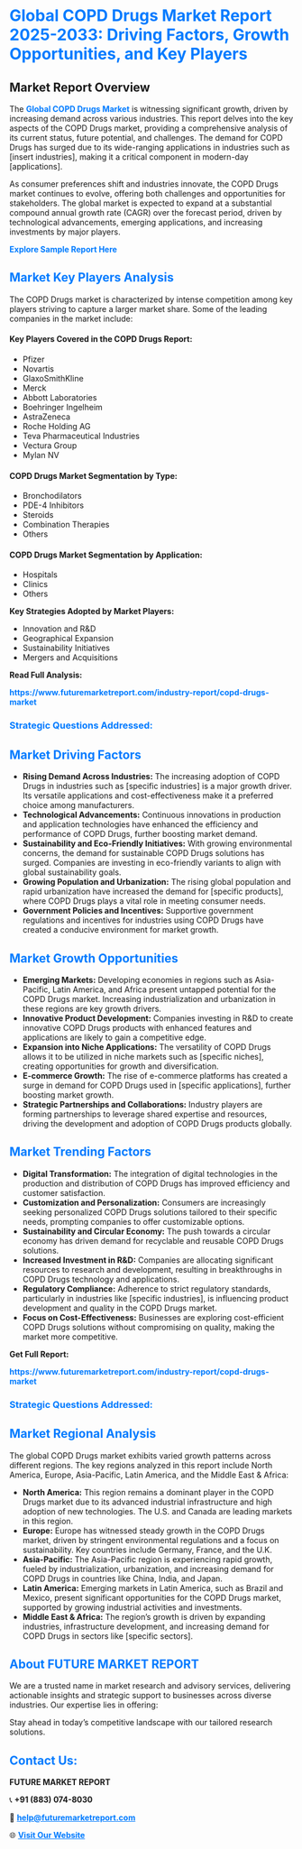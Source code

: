 <h1 style="color: #007BFF;">Global COPD Drugs Market Report 2025-2033: Driving Factors, Growth Opportunities, and Key Players</h1>

<section id="overview">
<h2>Market Report Overview</h2>
<p>The <a href="https://www.futuremarketreport.com/industry-report/copd-drugs-market" style="color: #007BFF; text-decoration: none;"><strong>Global COPD Drugs Market</strong></a> is witnessing significant growth, driven by increasing demand across various industries. This report delves into the key aspects of the COPD Drugs market, providing a comprehensive analysis of its current status, future potential, and challenges. The demand for COPD Drugs has surged due to its wide-ranging applications in industries such as [insert industries], making it a critical component in modern-day [applications].</p>
<p>As consumer preferences shift and industries innovate, the COPD Drugs market continues to evolve, offering both challenges and opportunities for stakeholders. The global market is expected to expand at a substantial compound annual growth rate (CAGR) over the forecast period, driven by technological advancements, emerging applications, and increasing investments by major players.</p>
</section>

<section id="overview">
<p><a href="https://www.futuremarketreport.com/request-sample/reportId=51229" style="color: #007BFF; text-decoration: none;"><strong>Explore Sample Report Here</strong></a></p>
</section>

<section id="key-players">
<h2 style="color: #007BFF;">Market Key Players Analysis</h2>
<p>The COPD Drugs market is characterized by intense competition among key players striving to capture a larger market share. Some of the leading companies in the market include:</p>
<h4>Key Players Covered in the COPD Drugs Report:</h4>
<ul><li>Pfizer</li><li>Novartis</li><li>GlaxoSmithKline</li><li>Merck</li><li>Abbott Laboratories</li><li>Boehringer Ingelheim</li><li>AstraZeneca</li><li>Roche Holding AG</li><li>Teva Pharmaceutical Industries</li><li>Vectura Group</li><li>Mylan NV</li></ul>
<h4>COPD Drugs Market Segmentation by Type:</h4>
<ul><li>Bronchodilators</li><li>PDE-4 Inhibitors</li><li>Steroids</li><li>Combination Therapies</li><li>Others</li></ul>

<h4>COPD Drugs Market Segmentation by Application:</h4>
<ul><li>Hospitals</li><li>Clinics</li><li>Others</li></ul>
<p><strong>Key Strategies Adopted by Market Players:</strong></p>
<ul>
<li>Innovation and R&D</li>
<li>Geographical Expansion</li>
<li>Sustainability Initiatives</li>
<li>Mergers and Acquisitions</li>
</ul>
</section>

<section>
<p><strong>Read Full Analysis: </strong></p><a href="https://www.futuremarketreport.com/industry-report/copd-drugs-market" style="color: #007BFF; text-decoration: none;"><strong>https://www.futuremarketreport.com/industry-report/copd-drugs-market</strong></a>
<h3 style="color: #007BFF;">Strategic Questions Addressed:</h3>
</section>

<section id="driving-factors">
<h2 style="color: #007BFF;">Market Driving Factors</h2>
<ul>
<li><strong>Rising Demand Across Industries:</strong> The increasing adoption of COPD Drugs in industries such as [specific industries] is a major growth driver. Its versatile applications and cost-effectiveness make it a preferred choice among manufacturers.</li>
<li><strong>Technological Advancements:</strong> Continuous innovations in production and application technologies have enhanced the efficiency and performance of COPD Drugs, further boosting market demand.</li>
<li><strong>Sustainability and Eco-Friendly Initiatives:</strong> With growing environmental concerns, the demand for sustainable COPD Drugs solutions has surged. Companies are investing in eco-friendly variants to align with global sustainability goals.</li>
<li><strong>Growing Population and Urbanization:</strong> The rising global population and rapid urbanization have increased the demand for [specific products], where COPD Drugs plays a vital role in meeting consumer needs.</li>
<li><strong>Government Policies and Incentives:</strong> Supportive government regulations and incentives for industries using COPD Drugs have created a conducive environment for market growth.</li>
</ul>
</section>

<section id="growth-opportunities">
<h2 style="color: #007BFF;">Market Growth Opportunities</h2>
<ul>
<li><strong>Emerging Markets:</strong> Developing economies in regions such as Asia-Pacific, Latin America, and Africa present untapped potential for the COPD Drugs market. Increasing industrialization and urbanization in these regions are key growth drivers.</li>
<li><strong>Innovative Product Development:</strong> Companies investing in R&D to create innovative COPD Drugs products with enhanced features and applications are likely to gain a competitive edge.</li>
<li><strong>Expansion into Niche Applications:</strong> The versatility of COPD Drugs allows it to be utilized in niche markets such as [specific niches], creating opportunities for growth and diversification.</li>
<li><strong>E-commerce Growth:</strong> The rise of e-commerce platforms has created a surge in demand for COPD Drugs used in [specific applications], further boosting market growth.</li>
<li><strong>Strategic Partnerships and Collaborations:</strong> Industry players are forming partnerships to leverage shared expertise and resources, driving the development and adoption of COPD Drugs products globally.</li>
</ul>
</section>

<section id="trending-factors">
<h2 style="color: #007BFF;">Market Trending Factors</h2>
<ul>
<li><strong>Digital Transformation:</strong> The integration of digital technologies in the production and distribution of COPD Drugs has improved efficiency and customer satisfaction.</li>
<li><strong>Customization and Personalization:</strong> Consumers are increasingly seeking personalized COPD Drugs solutions tailored to their specific needs, prompting companies to offer customizable options.</li>
<li><strong>Sustainability and Circular Economy:</strong> The push towards a circular economy has driven demand for recyclable and reusable COPD Drugs solutions.</li>
<li><strong>Increased Investment in R&D:</strong> Companies are allocating significant resources to research and development, resulting in breakthroughs in COPD Drugs technology and applications.</li>
<li><strong>Regulatory Compliance:</strong> Adherence to strict regulatory standards, particularly in industries like [specific industries], is influencing product development and quality in the COPD Drugs market.</li>
<li><strong>Focus on Cost-Effectiveness:</strong> Businesses are exploring cost-efficient COPD Drugs solutions without compromising on quality, making the market more competitive.</li>
</ul>
</section>

<section>
<p><strong>Get Full Report: </strong></p><a href="https://www.futuremarketreport.com/industry-report/copd-drugs-market" style="color: #007BFF; text-decoration: none;"><strong>https://www.futuremarketreport.com/industry-report/copd-drugs-market</strong></a>
<h3 style="color: #007BFF;">Strategic Questions Addressed:</h3>
</section>


<section id="regional-analysis">
<h2 style="color: #007BFF;">Market Regional Analysis</h2>
<p>The global COPD Drugs market exhibits varied growth patterns across different regions. The key regions analyzed in this report include North America, Europe, Asia-Pacific, Latin America, and the Middle East & Africa:</p>
<ul>
<li><strong>North America:</strong> This region remains a dominant player in the COPD Drugs market due to its advanced industrial infrastructure and high adoption of new technologies. The U.S. and Canada are leading markets in this region.</li>
<li><strong>Europe:</strong> Europe has witnessed steady growth in the COPD Drugs market, driven by stringent environmental regulations and a focus on sustainability. Key countries include Germany, France, and the U.K.</li>
<li><strong>Asia-Pacific:</strong> The Asia-Pacific region is experiencing rapid growth, fueled by industrialization, urbanization, and increasing demand for COPD Drugs in countries like China, India, and Japan.</li>
<li><strong>Latin America:</strong> Emerging markets in Latin America, such as Brazil and Mexico, present significant opportunities for the COPD Drugs market, supported by growing industrial activities and investments.</li>
<li><strong>Middle East & Africa:</strong> The region’s growth is driven by expanding industries, infrastructure development, and increasing demand for COPD Drugs in sectors like [specific sectors].</li>
</ul>
</section>

<footer>
<h2 style="color: #007BFF;">About FUTURE MARKET REPORT</h2>
<p>We are a trusted name in market research and advisory services, delivering actionable insights and strategic support to businesses across diverse industries. Our expertise lies in offering:</p>

<p>Stay ahead in today’s competitive landscape with our tailored research solutions.</p>

<h2 style="color: #007BFF;">Contact Us:</h2>
<p><strong>FUTURE MARKET REPORT</strong></p>
<p>📞 <strong>+91 (883) 074-8030</strong></p>
<p>📧 <strong><a href="mailto:help@futuremarketreport.com" style="color: #007BFF;">help@futuremarketreport.com</a></strong></p>
<p>🌐 <strong><a href="https://www.futuremarketreport.com/" style="color: #007BFF;">Visit Our Website</a></strong></p>
</footer>